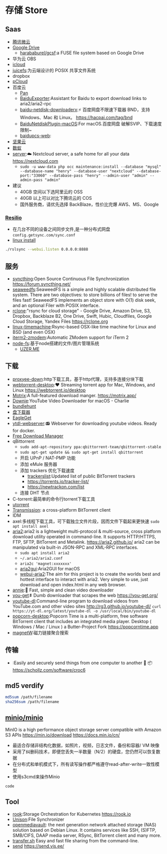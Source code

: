 # 存储 Store

## Saas

* [腾讯微云](https://www.weiyun.com/)
* [Google Drive](https://drive.google.com/drive/)
  - [harababurel/gcsf](https://github.com/harababurel/gcsf):a FUSE file system based on Google Drive
* 华为云 OBS
* [icloud](https://www.icloud.com/)
* [juicefs](https://juicefs.io/):为云端设计的 POSIX 共享文件系统
* dropbox
* [pCloud](https://www.pcloud.com/zh/)
* 百度云
  - [Pan](https://pandownload.com)
  - [BaiduExporter](https://github.com/acgotaku/BaiduExporter):Assistant for Baidu to export download links to aria2/aria2-rpc
  - [baidu-netdisk-downloaderx](https://github.com/b3log/baidu-netdisk-downloaderx):⚡️ 百度网盘不限速下载器 BND，支持 Windows、Mac 和 Linux。 <https://hacpai.com/tag/bnd>
  - [BaiduNetdiskPlugin-macOS](https://github.com/CodeTips/BaiduNetdiskPlugin-macOS):For macOS.百度网盘 破解SVIP、下载速度限制~
  - [baidupcs-web](https://github.com/liuzhuoling2011/baidupcs-web):
* [坚果云](https://www.jianguoyun.com/)
* [数蚁](https://teamyi.com)
* [server](https://github.com/nextcloud/server):☁️ Nextcloud server, a safe home for all your data <https://nextcloud.com>
  - `sudo -u www-data php occ maintenance:install --database "mysql" --database-name "henry" --database-user "nextcloud" --database-port:"33060" --database-pass "henry" --admin-user "admin" --admin-pass "admin"`
* 建议
  - 40GB 空间以下选阿里云的 OSS
  - 40GB 以上可以对比下腾讯云的 COS
  - 国外服务商，请优先选择 BackBlaze，性价比完爆 AWS、MS、Google

###  [Resilio](https://www.resilio.com/)

* 在几台不同的设备之间同步文件,是一种分布式网盘 `config.getsync.com/sync.conf`
* [linux install](https://help.resilio.com/hc/en-us/articles/206178924)

```sh
./rslsync --webui.listen 0.0.0.0:8888
```

## 服务

* [syncthing](https://github.com/syncthing/syncthing):Open Source Continuous File Synchronization <https://forum.syncthing.net/>
* [seaweedfs](https://github.com/chrislusf/seaweedfs):SeaweedFS is a simple and highly scalable distributed file system. There are two objectives: to store billions of files! to serve the files fast! SeaweedFS implements an object store with O(1) disk seek, and an optional Filer with POSIX interface.
* [rclone](https://github.com/ncw/rclone):"rsync for cloud storage" - Google Drive, Amazon Drive, S3, Dropbox, Backblaze B2, One Drive, Swift, Hubic, Cloudfiles, Google Cloud Storage, Yandex Files <https://rclone.org>
* [linux-timemachine](https://github.com/cytopia/linux-timemachine):Rsync-based OSX-like time machine for Linux and BSD (and even OSX)
* [iterm2-zmodem](https://github.com/mmastrac/iterm2-zmodem):Automatic ZModem support for iTerm 2
* [node-fs](https://github.com/bailicangdu/node-fs):基于node搭建的文件/图片管理系统
  - [UZER.ME](https://uzer.me/)

## 下载

* [proxyee-down](https://github.com/proxyee-down-org/proxyee-down):http下载工具，基于http代理，支持多连接分块下载
* [webtorrent-desktop](https://github.com/webtorrent/webtorrent-desktop):❤️ Streaming torrent app for Mac, Windows, and Linux <https://webtorrent.io/desktop>
* [Motrix](https://github.com/agalwood/Motrix):A full-featured download manger. <https://motrix.app/>
* [Downie](https://software.charliemonroe.net/downie/):YouTube Video Downloader for macOS - Charlie
* [bundlehunt](https://bundlehunt.com/)
* [盘下载器](https://www.baiduwp.com/)
* [EagleGet](http://www.eagleget.com/cn/)
* [ytdl-webserver](https://github.com/Algram/ytdl-webserver):📻 Webserver for downloading youtube videos. Ready for docker.
* [Free Download Manager](https://www.freedownloadmanager.org/)
* qBittorrent
  + `sudo add-apt-repository ppa:qbittorrent-team/qbittorrent-stable`
  + `sudo apt-get update && sudo apt-get install qbittorrent`
  + 开启 UPnP / NAT-PMP 功能
  + 添加 eMule 服务器
  + 添加 trackers 优化下载速度
    - [trackerslist](https://github.com/ngosang/trackerslist):Updated list of public BitTorrent trackers
    - <https://torrents.io/tracker-list/>
    - <https://newtrackon.com/list>
  * 连接 DHT 节点
* C-torrent:最简单的命令行torrent下载工具
* [utorrent](https://www.utorrent.com/intl/zh_cn/)
* [Transmission](https://transmissionbt.com/):  a cross-platform BitTorrent client
* IDM
* axel:多线程下载工具，可下载独立文件片段，因而文件下载起来更快速 `sudo apt install axel`
* [aria2](https://github.com/aria2/aria2):aria2 is a lightweight multi-protocol & multi-source, cross platform download utility operated in command-line. It supports HTTP/HTTPS, FTP, SFTP, BitTorrent and Metalink. <https://aria2.github.io/> aria2 can be manipulated via built-in JSON-RPC and XML-RPC interfaces.
  - `sudo apt install aria2`
  - `~/.aria2/aria2.conf`
  - `aria2c 'magnet:xxxxxxx'`
  - [aria2gui](https://github.com/yangshun1029/aria2gui):Aria2GUI for macOS
  - [webui-aria2](https://github.com/ziahamza/webui-aria2):The aim for this project is to create the worlds best and hottest interface to interact with aria2. Very simple to use, just download and open index.html in any web browser.
* [annie](https://github.com/iawia002/annie):👾 Fast, simple and clean video downloader
* [you-get](https://github.com/soimort/you-get):⏬ Dumb downloader that scrapes the web <https://you-get.org/>
* [youtube-dl](https://github.com/rg3/youtube-dl):Command-line program to download videos from YouTube.com and other video sites <http://rg3.github.io/youtube-dl/> `curl https://yt-dl.org/latest/youtube-dl -o /usr/local/bin/youtube-dl`
* [popcorn-desktop](https://github.com/popcorn-official/popcorn-desktop):Popcorn Time is a multi-platform, free software BitTorrent client that includes an integrated media player. Desktop ( Windows / Mac / Linux ) a Butter-Project Fork <https://popcorntime.app>
* [magnetW](https://github.com/xiandanin/magnetW):磁力链接聚合搜索

## 传输

* [](https://github.com/schollz/croc):Easily and securely send things from one computer to another 🐊 📦 <https://schollz.com/software/croc6>

## md5 verdify

```sh
md5sum /path/filename
sha256sum /path/filename
```

## [minio/minio](https://github.com/minio/minio)

MinIO is a high performance object storage server compatible with Amazon S3 APIs <https://min.io/download>  <https://docs.min.io/cn/>

* 最适合存储非结构化数据，如照片，视频，日志文件，备份和容器/ VM 映像
* 采用了纠删码技术，即便您丢失一半数量（N/2）的硬盘，您仍然可以恢复数据
* 在分布式和单机模式下，所有读写操作都严格遵守read-after-write一致性模型
* 使用s3cmd来操作Minio

```sh
code
```

## Tool

* [rook](https://github.com/rook/rook):Storage Orchestration for Kubernetes <https://rook.io>
* [Unison](https://www.cis.upenn.edu/~bcpierce/unison/):File Synchronizer
* [openmediavault](https://www.openmediavault.org/): the next generation network attached storage (NAS) solution based on Debian Linux. It contains services like SSH, (S)FTP, SMB/CIFS, DAAP media server, RSync, BitTorrent client and many more.
* [transfer.sh](https://github.com/dutchcoders/transfer.sh) Easy and fast file sharing from the command-line.
* [send](https://github.com/timvisee/send) https://send.vis.ee/